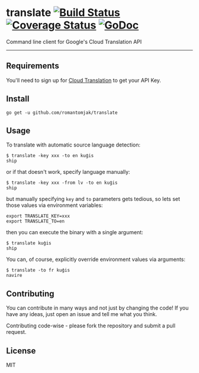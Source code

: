 # translate [![Build Status](https://travis-ci.org/romantomjak/translate.svg?branch=master)](https://travis-ci.org/romantomjak/translate) [![Coverage Status](https://coveralls.io/repos/github/romantomjak/translate/badge.svg?branch=master)](https://coveralls.io/github/romantomjak/translate?branch=master) [![GoDoc](https://godoc.org/github.com/romantomjak/translate?status.svg)](https://godoc.org/github.com/romantomjak/translate)

Command line client for Google's Cloud Translation API

---

## Requirements

You'll need to sign up for [Cloud Translation](https://cloud.google.com/translate/) to get your API Key.

## Install

```shell
go get -u github.com/romantomjak/translate
```

## Usage

To translate with automatic source language detection:

```shell
$ translate -key xxx -to en kuģis
ship
```

or if that doesn't work, specify language manually:

```shell
$ translate -key xxx -from lv -to en kuģis
ship
```

but manually specifying `key` and `to` parameters gets tedious, so lets set those values via environment variables:

```shell
export TRANSLATE_KEY=xxx
export TRANSLATE_TO=en
```

then you can execute the binary with a single argument:

```
$ translate kuģis
ship
```

You can, of course, explicitly override environment values via arguments:

```shell
$ translate -to fr kuģis
navire
```

## Contributing

You can contribute in many ways and not just by changing the code! If you have 
any ideas, just open an issue and tell me what you think.

Contributing code-wise - please fork the repository and submit a pull request.

## License

MIT
